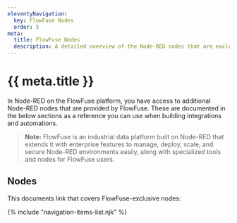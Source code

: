 ```yaml
---
eleventyNavigation:
  key: FlowFuse Nodes
  order: 5
meta:
  title: FlowFuse Nodes
  description: A detailed overview of the Node-RED nodes that are exclusive to FlowFuse, including their purpose, usage, and benefits for building integrations and automations.
---
```


# {{ meta.title }}

In Node-RED on the FlowFuse platform, you have access to additional Node-RED nodes that are provided by FlowFuse. These are documented in the below sections as a reference you can use when building integrations and automations.

> **Note:** FlowFuse is an industrial data platform built on Node-RED that extends it with enterprise features to manage, deploy, scale, and secure Node-RED environments easily, along with specialized tools and nodes for FlowFuse users.

## Nodes

This documents link that covers FlowFuse-exclusive nodes:

{% include "navigation-items-list.njk" %}